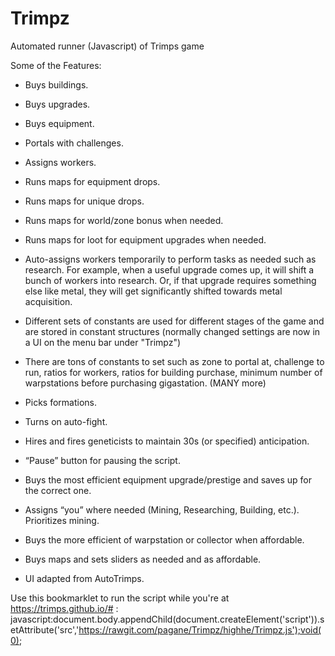 # Trimpz
Automated runner (Javascript) of Trimps game

Some of the Features:
- Buys buildings.

- Buys upgrades.

- Buys equipment.

- Portals with challenges.

- Assigns workers.

- Runs maps for equipment drops.

- Runs maps for unique drops.

- Runs maps for world/zone bonus when needed.

- Runs maps for loot for equipment upgrades when needed.

- Auto-assigns workers temporarily to perform tasks as needed such as research. For example, when a useful upgrade comes up, it will shift a bunch of workers into research. Or, if that upgrade requires something else like metal, they will get significantly shifted towards metal acquisition.

- Different sets of constants are used for different stages of the game and are stored in constant structures (normally changed settings are now in a UI on the menu bar under "Trimpz")

- There are tons of constants to set such as zone to portal at, challenge to run, ratios for workers, ratios for building purchase, minimum number of warpstations before purchasing gigastation. (MANY more)

- Picks formations.

- Turns on auto-fight.

- Hires and fires geneticists to maintain 30s (or specified) anticipation.

- “Pause” button for pausing the script.

- Buys the most efficient equipment upgrade/prestige and saves up for the correct one.

- Assigns “you” where needed (Mining, Researching, Building, etc.). Prioritizes mining.

- Buys the more efficient of warpstation or collector when affordable.

- Buys maps and sets sliders as needed and as affordable.

- UI adapted from AutoTrimps.


Use this bookmarklet to run the script while you're at https://trimps.github.io/# :
javascript:document.body.appendChild(document.createElement('script')).setAttribute('src','https://rawgit.com/pagane/Trimpz/highhe/Trimpz.js');void(0);


